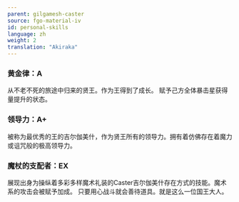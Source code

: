 ```yaml
---
parent: gilgamesh-caster
source: fgo-material-iv
id: personal-skills
language: zh
weight: 2
translation: "Akiraka"
---
```


### 黄金律：A

从不老不死的旅途中归来的贤王。作为王得到了成长。
赋予己方全体暴击星获得量提升的状态。

### 领导力：A+

被称为最优秀的王的吉尔伽美什，作为贤王所有的领导力。拥有着仿佛存在着魔力或诅咒般的极高领导力。

### 魔杖的支配者：EX

展现出身为操纵着多彩多样魔术礼装的Caster吉尔伽美什存在方式的技能。魔术系的攻击会被赋予加成。
只要用心战斗就会善待道具。就是这么一位国王大人。
